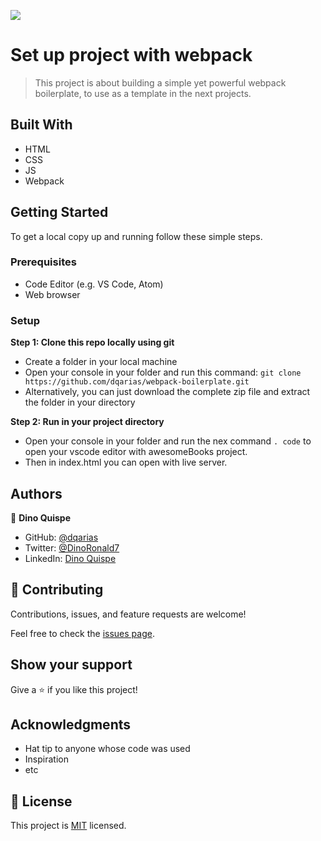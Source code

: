 ![](https://img.shields.io/badge/Microverse-blueviolet)

# Set up project with webpack

> This project is about building a simple yet powerful webpack boilerplate, to use as a template in the next projects.

## Built With

- HTML
- CSS
- JS
- Webpack

## Getting Started

To get a local copy up and running follow these simple steps.

### Prerequisites

- Code Editor (e.g. VS Code, Atom)
- Web browser 

### Setup

 **Step 1: Clone this repo locally using git**
- Create a folder in your local machine
- Open your console in your folder and run this command: `git clone https://github.com/dqarias/webpack-boilerplate.git`
- Alternatively, you can just download the complete zip file and extract the folder in your directory

 **Step 2: Run in your project directory**
- Open your console in your folder and run the nex command `. code` to open your vscode editor with awesomeBooks project.
- Then in index.html you can open with live server.

## Authors

👤 **Dino Quispe**

- GitHub: [@dqarias](https://github.com/dqarias)
- Twitter: [@DinoRonald7](https://twitter.com/DinoRonald7?t=Zanx9DXMEG9C_PNF3woZFg&s=08)
- LinkedIn: [Dino Quispe](https://www.linkedin.com/in/dino-ronald-quispe-arias-8ba72174/)

## 🤝 Contributing

Contributions, issues, and feature requests are welcome!

Feel free to check the [issues page](../../issues/).

## Show your support

Give a ⭐️ if you like this project!

## Acknowledgments

- Hat tip to anyone whose code was used
- Inspiration
- etc

## 📝 License

This project is [MIT](./MIT.md) licensed.
